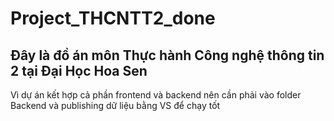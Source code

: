 # Project_THCNTT2_done
<h2>Đây là đồ án môn Thực hành Công nghệ thông tin 2 tại Đại Học Hoa Sen</h2>

<p>Vì dự án kết hợp cả phần frontend và backend nên cần phải vào folder Backend và publishing dữ liệu bằng VS để chạy tốt</p>
